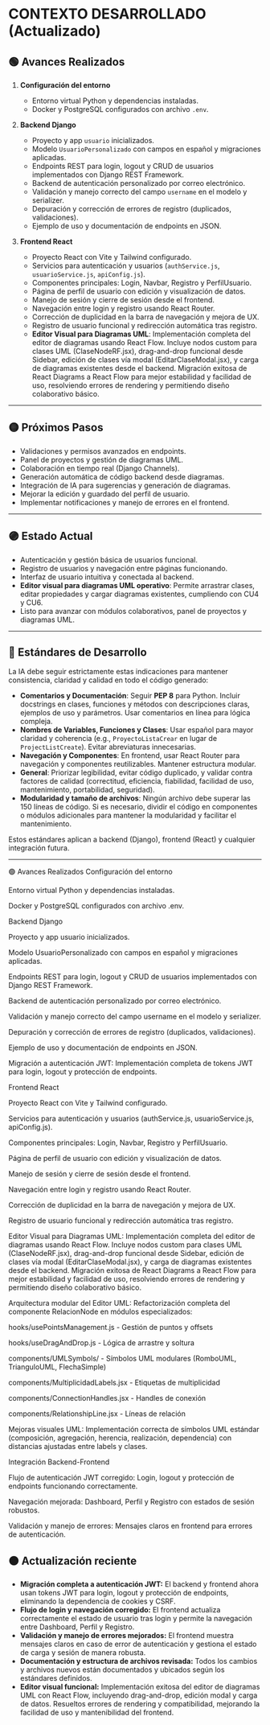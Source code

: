 # CONTEXTO DESARROLLADO (Actualizado)

## 🟢 Avances Realizados

1. **Configuración del entorno**
   - Entorno virtual Python y dependencias instaladas.
   - Docker y PostgreSQL configurados con archivo `.env`.

2. **Backend Django**
   - Proyecto y app `usuario` inicializados.
   - Modelo `UsuarioPersonalizado` con campos en español y migraciones aplicadas.
   - Endpoints REST para login, logout y CRUD de usuarios implementados con Django REST Framework.
   - Backend de autenticación personalizado por correo electrónico.
   - Validación y manejo correcto del campo `username` en el modelo y serializer.
   - Depuración y corrección de errores de registro (duplicados, validaciones).
   - Ejemplo de uso y documentación de endpoints en JSON.

3. **Frontend React**
   - Proyecto React con Vite y Tailwind configurado.
   - Servicios para autenticación y usuarios (`authService.js`, `usuarioService.js`, `apiConfig.js`).
   - Componentes principales: Login, Navbar, Registro y PerfilUsuario.
   - Página de perfil de usuario con edición y visualización de datos.
   - Manejo de sesión y cierre de sesión desde el frontend.
   - Navegación entre login y registro usando React Router.
   - Corrección de duplicidad en la barra de navegación y mejora de UX.
   - Registro de usuario funcional y redirección automática tras registro.
   - **Editor Visual para Diagramas UML**: Implementación completa del editor de diagramas usando React Flow. Incluye nodos custom para clases UML (ClaseNodeRF.jsx), drag-and-drop funcional desde Sidebar, edición de clases vía modal (EditarClaseModal.jsx), y carga de diagramas existentes desde el backend. Migración exitosa de React Diagrams a React Flow para mejor estabilidad y facilidad de uso, resolviendo errores de rendering y permitiendo diseño colaborativo básico.

---

## 🟡 Próximos Pasos

- Validaciones y permisos avanzados en endpoints.
- Panel de proyectos y gestión de diagramas UML.
- Colaboración en tiempo real (Django Channels).
- Generación automática de código backend desde diagramas.
- Integración de IA para sugerencias y generación de diagramas.
- Mejorar la edición y guardado del perfil de usuario.
- Implementar notificaciones y manejo de errores en el frontend.

---

## 🟣 Estado Actual

- Autenticación y gestión básica de usuarios funcional.
- Registro de usuarios y navegación entre páginas funcionando.
- Interfaz de usuario intuitiva y conectada al backend.
- **Editor visual para diagramas UML operativo**: Permite arrastrar clases, editar propiedades y cargar diagramas existentes, cumpliendo con CU4 y CU6.
- Listo para avanzar con módulos colaborativos, panel de proyectos y diagramas UML.

---

## 🔵 Estándares de Desarrollo

La IA debe seguir estrictamente estas indicaciones para mantener consistencia, claridad y calidad en todo el código generado:


- **Comentarios y Documentación**: Seguir **PEP 8** para Python. Incluir docstrings en clases, funciones y métodos con descripciones claras, ejemplos de uso y parámetros. Usar comentarios en línea para lógica compleja.
- **Nombres de Variables, Funciones y Clases**: Usar español para mayor claridad y coherencia (e.g., `ProyectoListaCrear` en lugar de `ProjectListCreate`). Evitar abreviaturas innecesarias.
- **Navegación y Componentes**: En frontend, usar React Router para navegación y componentes reutilizables. Mantener estructura modular.
- **General**: Priorizar legibilidad, evitar código duplicado, y validar contra factores de calidad (correctitud, eficiencia, fiabilidad, facilidad de uso, mantenimiento, portabilidad, seguridad).
- **Modularidad y tamaño de archivos**: Ningún archivo debe superar las 150 líneas de código. Si es necesario, dividir el código en componentes o módulos adicionales para mantener la modularidad y facilitar el mantenimiento.


Estos estándares aplican a backend (Django), frontend (React) y cualquier integración futura.

---

🟢 Avances Realizados
Configuración del entorno

Entorno virtual Python y dependencias instaladas.

Docker y PostgreSQL configurados con archivo .env.

Backend Django

Proyecto y app usuario inicializados.

Modelo UsuarioPersonalizado con campos en español y migraciones aplicadas.

Endpoints REST para login, logout y CRUD de usuarios implementados con Django REST Framework.

Backend de autenticación personalizado por correo electrónico.

Validación y manejo correcto del campo username en el modelo y serializer.

Depuración y corrección de errores de registro (duplicados, validaciones).

Ejemplo de uso y documentación de endpoints en JSON.

Migración a autenticación JWT: Implementación completa de tokens JWT para login, logout y protección de endpoints.

Frontend React

Proyecto React con Vite y Tailwind configurado.

Servicios para autenticación y usuarios (authService.js, usuarioService.js, apiConfig.js).

Componentes principales: Login, Navbar, Registro y PerfilUsuario.

Página de perfil de usuario con edición y visualización de datos.

Manejo de sesión y cierre de sesión desde el frontend.

Navegación entre login y registro usando React Router.

Corrección de duplicidad en la barra de navegación y mejora de UX.

Registro de usuario funcional y redirección automática tras registro.

Editor Visual para Diagramas UML: Implementación completa del editor de diagramas usando React Flow. Incluye nodos custom para clases UML (ClaseNodeRF.jsx), drag-and-drop funcional desde Sidebar, edición de clases vía modal (EditarClaseModal.jsx), y carga de diagramas existentes desde el backend. Migración exitosa de React Diagrams a React Flow para mejor estabilidad y facilidad de uso, resolviendo errores de rendering y permitiendo diseño colaborativo básico.

Arquitectura modular del Editor UML: Refactorización completa del componente RelacionNode en módulos especializados:

hooks/usePointsManagement.js - Gestión de puntos y offsets

hooks/useDragAndDrop.js - Lógica de arrastre y soltura

components/UMLSymbols/ - Símbolos UML modulares (RomboUML, TrianguloUML, FlechaSimple)

components/MultiplicidadLabels.jsx - Etiquetas de multiplicidad

components/ConnectionHandles.jsx - Handles de conexión

components/RelationshipLine.jsx - Líneas de relación

Mejoras visuales UML: Implementación correcta de símbolos UML estándar (composición, agregación, herencia, realización, dependencia) con distancias ajustadas entre labels y clases.

Integración Backend-Frontend

Flujo de autenticación JWT corregido: Login, logout y protección de endpoints funcionando correctamente.

Navegación mejorada: Dashboard, Perfil y Registro con estados de sesión robustos.

Validación y manejo de errores: Mensajes claros en frontend para errores de autenticación.


## 🟠 **Actualización reciente**

- **Migración completa a autenticación JWT:** El backend y frontend ahora usan tokens JWT para login, logout y protección de endpoints, eliminando la dependencia de cookies y CSRF.
- **Flujo de login y navegación corregido:** El frontend actualiza correctamente el estado de usuario tras login y permite la navegación entre Dashboard, Perfil y Registro.
- **Validación y manejo de errores mejorados:** El frontend muestra mensajes claros en caso de error de autenticación y gestiona el estado de carga y sesión de manera robusta.
- **Documentación y estructura de archivos revisada:** Todos los cambios y archivos nuevos están documentados y ubicados según los estándares definidos.
- **Editor visual funcional:** Implementación exitosa del editor de diagramas UML con React Flow, incluyendo drag-and-drop, edición modal y carga de datos. Resueltos errores de rendering y compatibilidad, mejorando la facilidad de uso y mantenibilidad del frontend.

